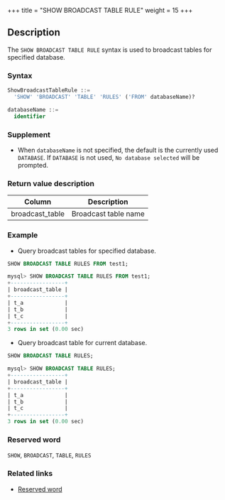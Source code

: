 +++
title = "SHOW BROADCAST TABLE RULE"
weight = 15
+++

## Description

The `SHOW BROADCAST TABLE RULE` syntax is used to broadcast tables for specified database.

### Syntax

```sql
ShowBroadcastTableRule ::=
  'SHOW' 'BROADCAST' 'TABLE' 'RULES' ('FROM' databaseName)? 

databaseName ::=
  identifier
```

### Supplement

- When `databaseName` is not specified, the default is the currently used `DATABASE`. If `DATABASE` is not used, `No database selected` will be prompted.

### Return value description

| Column                | Description           |
| --------------------- | --------------------- |
| broadcast_table       | Broadcast table name  |

### Example

- Query broadcast tables for specified database.

```sql
SHOW BROADCAST TABLE RULES FROM test1;
```

```sql
mysql> SHOW BROADCAST TABLE RULES FROM test1;
+-----------------+
| broadcast_table |
+-----------------+
| t_a             |
| t_b             |
| t_c             |
+-----------------+
3 rows in set (0.00 sec)
```

- Query broadcast table for current database.

```sql
SHOW BROADCAST TABLE RULES;
```

```sql
mysql> SHOW BROADCAST TABLE RULES;
+-----------------+
| broadcast_table |
+-----------------+
| t_a             |
| t_b             |
| t_c             |
+-----------------+
3 rows in set (0.00 sec)
```

### Reserved word

`SHOW`, `BROADCAST`, `TABLE`, `RULES`

### Related links

- [Reserved word](/en/reference/distsql/syntax/reserved-word/)
